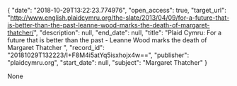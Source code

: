 {
  "date": "2018-10-29T13:22:23.774976", 
  "open_access": true, 
  "target_url": "http://www.english.plaidcymru.org/the-slate/2013/04/09/for-a-future-that-is-better-than-the-past-leanne-wood-marks-the-death-of-margaret-thatcher/", 
  "description": null, 
  "end_date": null, 
  "title": "Plaid Cymru: For a future that is better than the past - Leanne Wood marks the death of Margaret Thatcher ", 
  "record_id": "20181029T132223/I+F8M4i5atYq5isxhojx4w==", 
  "publisher": "plaidcymru.org", 
  "start_date": null, 
  "subject": "Margaret Thatcher"
}

None